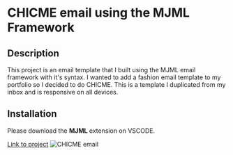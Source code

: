 # CHICME email using the MJML Framework

## Description
This project is an email template that I built using the MJML email framework with it's syntax.
I wanted to add a fashion email template to my portfolio so I decided to do CHICME. This is a template I duplicated from my inbox and is responsive on all devices.
## Installation
Please download the **MJML** extension on VSCODE.

[Link to project](https://chicme-email.netlify.app/)
![CHICME email](	[https://i.ibb.co/mCPJPqf/chicme.png](https://i.ibb.co/FWgzyBd/screencapture-chicme-email-netlify-app-2024-06-03-20-40-06.png))
